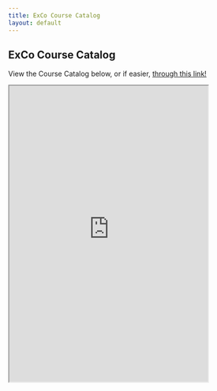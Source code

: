 ```yaml
---
title: ExCo Course Catalog
layout: default
---
```

## ExCo Course Catalog

<p>View the Course Catalog below, or if easier, <a href="https://docs.google.com/document/d/1roz-WXN5uDMWb_FwcFlOgjyRKUdGPVnbs-zR6XKTohw/edit?usp=sharing">through this link!</a></p>

<iframe src="https://docs.google.com/document/d/1roz-WXN5uDMWb_FwcFlOgjyRKUdGPVnbs-zR6XKTohw/edit?usp=sharing" width="80%" height="600"></iframe>
